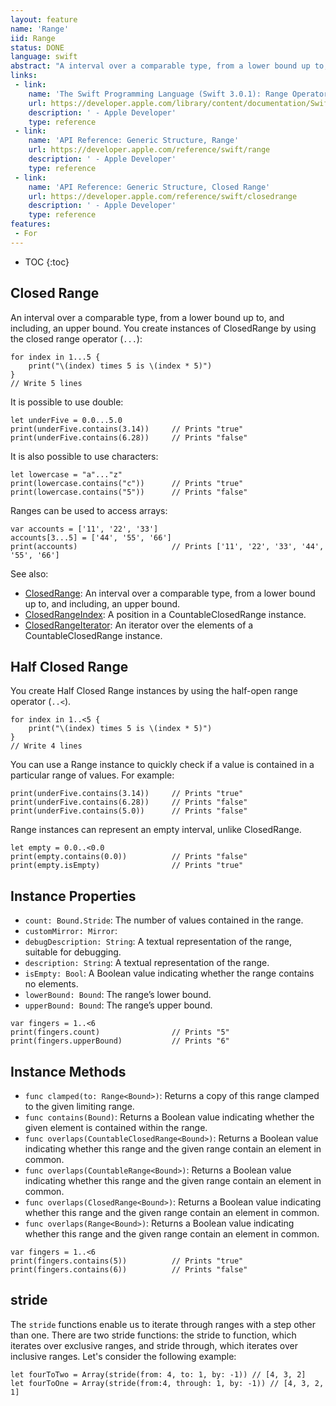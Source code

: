```yaml
---
layout: feature
name: 'Range'
iid: Range
status: DONE
language: swift
abstract: "A interval over a comparable type, from a lower bound up to, (including or not) an upper bound."
links:
 - link:
    name: 'The Swift Programming Language (Swift 3.0.1): Range Operators'
    url: https://developer.apple.com/library/content/documentation/Swift/Conceptual/Swift_Programming_Language/BasicOperators.html#//apple_ref/doc/uid/TP40014097-CH6-ID73
    description: ' - Apple Developer'
    type: reference
 - link:
    name: 'API Reference: Generic Structure, Range'
    url: https://developer.apple.com/reference/swift/range
    description: ' - Apple Developer'
    type: reference
 - link:
    name: 'API Reference: Generic Structure, Closed Range'
    url: https://developer.apple.com/reference/swift/closedrange
    description: ' - Apple Developer'
    type: reference
features:
 - For
---
```


* TOC
{:toc}

## Closed Range

An interval over a comparable type, from a lower bound up to, and including, an upper bound. 
You create instances of ClosedRange by using the closed range operator (`...`):

```
for index in 1...5 {
    print("\(index) times 5 is \(index * 5)")
}
// Write 5 lines
```

It is possible to use double:

```
let underFive = 0.0...5.0
print(underFive.contains(3.14))     // Prints "true"
print(underFive.contains(6.28))     // Prints "false"
```

It is also possible to use characters:

```
let lowercase = "a"..."z"
print(lowercase.contains("c"))      // Prints "true"
print(lowercase.contains("5"))      // Prints "false"
```

Ranges can be used to access arrays:

```
var accounts = ['11', '22', '33']
accounts[3...5] = ['44', '55', '66']
print(accounts)                     // Prints ['11', '22', '33', '44', '55', '66']
```

See also:

- [ClosedRange](https://developer.apple.com/reference/swift/closedrange): An interval over a comparable type, from a lower bound up to, and including, an upper bound.
- [ClosedRangeIndex](https://developer.apple.com/reference/swift/closedrangeindex): A position in a CountableClosedRange instance.
- [ClosedRangeIterator](https://developer.apple.com/reference/swift/closedrangeiterator): An iterator over the elements of a CountableClosedRange instance.


## Half Closed Range

You create Half Closed Range instances by using the half-open range operator (`..<`).

```
for index in 1..<5 {
    print("\(index) times 5 is \(index * 5)")
}
// Write 4 lines
```

You can use a Range instance to quickly check if a value is contained in a particular range of values. For example:

```
print(underFive.contains(3.14))     // Prints "true"
print(underFive.contains(6.28))     // Prints "false"
print(underFive.contains(5.0))      // Prints "false"
```

Range instances can represent an empty interval, unlike ClosedRange.

```
let empty = 0.0..<0.0
print(empty.contains(0.0))          // Prints "false"
print(empty.isEmpty)                // Prints "true"
```

## Instance Properties

- `count: Bound.Stride`: The number of values contained in the range.
- `customMirror: Mirror`: 
- `debugDescription: String`: A textual representation of the range, suitable for debugging.
- `description: String`: A textual representation of the range.
- `isEmpty: Bool`: A Boolean value indicating whether the range contains no elements.
- `lowerBound: Bound`: The range’s lower bound.
- `upperBound: Bound`: The range’s upper bound.

```
var fingers = 1..<6
print(fingers.count)                // Prints "5"
print(fingers.upperBound)           // Prints "6"
```

## Instance Methods

- `func clamped(to: Range<Bound>)`: Returns a copy of this range clamped to the given limiting range.
- `func contains(Bound)`: Returns a Boolean value indicating whether the given element is contained within the range.
- `func overlaps(CountableClosedRange<Bound>)`: Returns a Boolean value indicating whether this range and the given range contain an element in common.
- `func overlaps(CountableRange<Bound>)`: Returns a Boolean value indicating whether this range and the given range contain an element in common.
- `func overlaps(ClosedRange<Bound>)`: Returns a Boolean value indicating whether this range and the given range contain an element in common.
- `func overlaps(Range<Bound>)`: Returns a Boolean value indicating whether this range and the given range contain an element in common.

```
var fingers = 1..<6
print(fingers.contains(5))          // Prints "true"
print(fingers.contains(6))          // Prints "false"
```

## stride

The `stride` functions enable us to iterate through ranges with a step other than one. There are two stride functions: the stride to function, which 
iterates over exclusive ranges, and stride through, which iterates over inclusive ranges. Let's consider the following example:

```
let fourToTwo = Array(stride(from: 4, to: 1, by: -1)) // [4, 3, 2]
let fourToOne = Array(stride(from:4, through: 1, by: -1)) // [4, 3, 2, 1]
```
